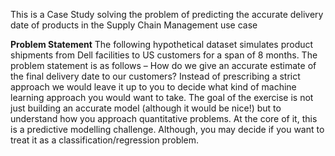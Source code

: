 This is a Case Study solving the problem of predicting the accurate delivery date of products in the Supply Chain Management use case

**Problem Statement**
The following hypothetical dataset simulates product shipments from Dell facilities to US customers for
a span of 8 months.
The problem statement is as follows – How do we give an accurate estimate of the final delivery date
to our customers?
Instead of prescribing a strict approach we would leave it up to you to decide what kind of machine
learning approach you would want to take. The goal of the exercise is not just building an accurate
model (although it would be nice!) but to understand how you approach quantitative problems.
At the core of it, this is a predictive modelling challenge. Although, you may decide if you want to treat it
as a classification/regression problem.
